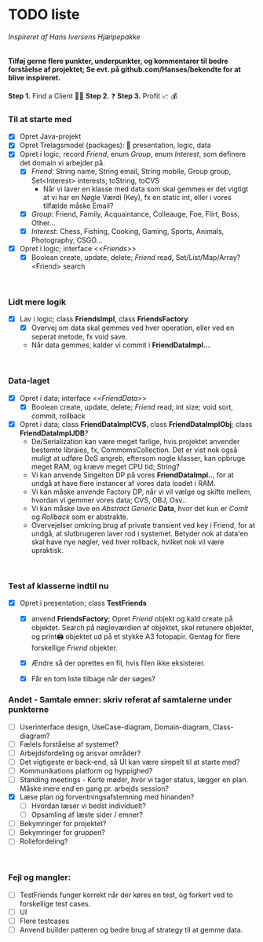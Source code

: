 # TODO liste
###### Inspireret af Hans Iversens Hjælpepakke
#### Tilføj gerne flere punkter, underpunkter, og kommentarer til bedre forståelse af projektet; Se evt. på github.com/Hanses/bekendte for at blive inspireret.

**Step 1.** Find a Client :man_office_worker:
**Step 2.** :question:
**Step 3.** Profit :chart_with_upwards_trend: :moneybag:


### Til at starte med
- [x] Opret Java-projekt
- [x] Opret Trelagsmodel (packages): :open_file_folder: presentation, logic, data
- [x] Opret i logic; record *Friend*, enum *Group*, enum *Interest*, som definere det domain vi arbejder på.
  - [x] *Friend*: String name, String email, String mobile, Group group, Set\<Interest\> interests; toString, toCVS
    - Når vi laver en klasse med data som skal gemmes er det vigtigt at vi har en Nøgle Værdi (Key), fx en static int, eller i vores tilfælde måske Email?
  - [x] *Group*: Friend, Family, Acquaintance, Colleauge, Foe, Flirt, Boss, Other...
  - [x] *Interest*: Chess, Fishing, Cooking, Gaming, Sports, Animals, Photography, CSGO...
- [x] Opret i logic; interface \<\<*Friends*\>\> 
  - [x] Boolean create, update, delete; *Friend* read, Set/List/Map/Array?\<Friend\> search
<br>

### Lidt mere logik
- [x] Lav i logic; class **FriendsImpl**, class **FriendsFactory**
  - [x] Overvej om data skal gemmes ved hver operation, eller ved en seperat metode, fx void save.
  - Når data gemmes, kalder vi commit i **FriendDataImpl...**
<br>

### Data-laget
- [x] Opret i data; interface \<\<*FriendData*\>\>
  - [x] Boolean create, update, delete; *Friend* read; int size; void sort, commit, rollback
- [x] Opret i data; class **FriendDataImplCVS**, class **FriendDataImplObj**; class **FriendDataImplJDB**?
  - De/Serialization kan være meget farlige, hvis projektet anvender bestemte libraies, fx, CommomsCollection. Det er vist nok også muligt at udføre DoS angreb, eftersom nogle klasser, kan opbruge meget RAM, og kræve meget CPU tid; String?
  - Vi kan anvende Singelton DP på vores **FriendDataImpl..**, for at undgå at have flere instancer af vores data loadet i RAM.
  - Vi kan måske anvende Factory DP, når vi vil vælge og skifte mellem, hvordan vi gemmer vores data; CVS, OBJ, Osv..
  - Vi kan måske lave en *Abstract Generic* **Data**, hvor det kun er *Comit* og *Rollback* som er abstrakte. 
  - Overvejelser omkring brug af private transient ved key i Friend, for at undgå, at slutbrugeren laver rod i systemet. Betyder nok at data'en skal have nye nøgler, ved hver rollback, hvilket nok vil være upraktisk.
<br>

### Test af klasserne indtil nu
- [x] Opret i presentation; class **TestFriends**
  - [x] anvend **FriendsFactory**; Opret *Friend* objekt og kald create på objektet. Search på nøgleværdien af objektet, skal retunere objektet, og print:printer: objektet ud på et stykke A3 fotopapir. Gentag for flere forskellige *Friend* objekter.
  - [x] Ændre så der oprettes en fil, hvis filen ikke eksisterer.
  - [x] Får en tom liste tilbage når der søges?


### Andet - Samtale emner: skriv referat af samtalerne under punkterne
- [ ] Userinterface design, UseCase-diagram, Domain-diagram, Class-diagram?
- [ ] Fælels forståelse af systemet?
- [ ] Arbejdsfordeling og ansvar områder?
- [ ] Det vigtigeste er back-end, så UI kan være simpelt til at starte med?
- [ ] Kommunikations platform og hyppighed?
- [ ] Standing meetings - Korte møder, hvor vi tager status, lægger en plan. Måske mere end en gang pr. arbejds session?
- [x] Læse plan og forventningsafstemning med hinanden?
  - [ ] Hvordan læser vi bedst individuelt?
  - [ ] Opsamling af læste sider / emner?
- [ ] Bekymringer for projektet?
- [ ] Bekymringer for gruppen?
- [ ] Rollefordeling?
<br>

### Fejl og mangler:
- [ ] TestFriends funger korrekt når der køres en test, og forkert ved to forskellige test cases.
- [ ] UI
- [ ] Flere testcases
- [ ] Anvend builder patteren og bedre brug af strategy til at gemme data.